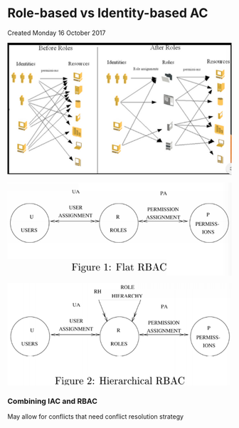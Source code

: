 # Role-based vs Identity-based AC
Created Monday 16 October 2017

![](./Role-based_vs_Identity-based_AC/pasted_image.png)

![](./Role-based_vs_Identity-based_AC/pasted_image001.png)

![](./Role-based_vs_Identity-based_AC/pasted_image002.png)

### Combining IAC and RBAC
May allow for conflicts that need conflict resolution strategy



